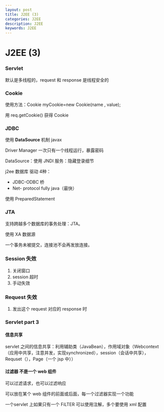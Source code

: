 ```yaml
---
layout: post
title: J2EE (3)
categories: J2EE
description: J2EE
keywords: J2EE
---
```


# J2EE (3)

### Servlet

默认是多线程的，request 和 response 是线程安全的



### Cookie

使用方法：Cookie myCookie=new Cookie(name , value);

用 req.getCookie() 获得 Cookie



### JDBC

使用 **DataSource** 机制 javax

Driver Manager 一次只有一个线程运行，暴露密码

DataSource：使用 JNDI 服务：隐藏登录细节



j2ee 数据库 驱动 4种：

- JDBC-ODBC 桥
- Net- protocol fully java（最快）



使用 PreparedStatement 

### JTA

支持跨越多个数据库的事务处理：JTA。

使用 XA 数据源

一个事务未被提交，连接池不会再发放连接。



### Session 失效

1. 关闭窗口
2. session 超时
3. 手动失效

### Request 失效

1. 发出这个 request 对应的 response 时

### Servlet part 3

#### 信息共享

servlet 之间的信息共享：利用辅助类（JavaBean），作用域对象（Webcontext（应用中共享，注意并发，实现synchronized），session（会话中共享），Requset（），Page（一个 jsp 中））



#### 过滤器 不是一个 web 组件

可以过滤请求，也可以过滤响应

可以放在某个 web 组件的前面或后面，每一个过滤器实现一个功能

一个servlet 上如果只有一个 FiLTER 可以使用注解，多个要使用 xml 配置









